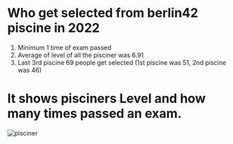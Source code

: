 # Who get selected from berlin42 piscine in 2022

1. Minimum 1 time of exam passed
2. Average of level of all the pisciner was 6.91
3. Last 3rd piscine 69 people get selected (1st piscine was 51, 2nd piscine was 46)

# It shows pisciners Level and how many times passed an exam.
![pisciner](../docs/images/pisciner.jpg)
